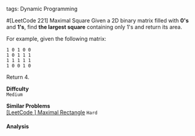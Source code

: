 tags: Dynamic Programming

#[LeetCode 221] Maximal Square
Given a 2D binary matrix filled with **0's** and **1's**, 
find **the largest square** containing only 1's and return its area.

For example, given the following matrix:

    1 0 1 0 0
    1 0 1 1 1
    1 1 1 1 1
    1 0 0 1 0
Return 4.


**Diffculty**  
`Medium`

**Similar Problems**  
[[LeetCode ] Maximal Rectangle]() `Hard`

#### Analysis


